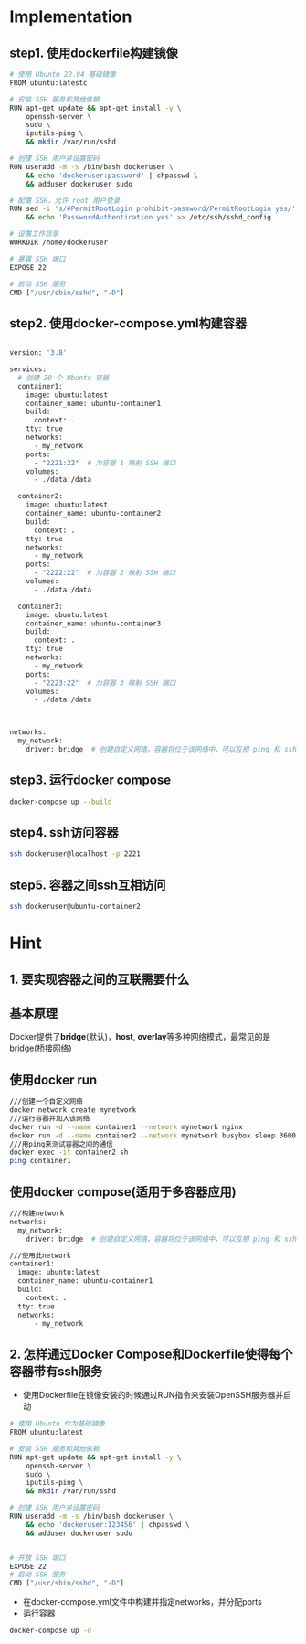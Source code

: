 # Implementation
## step1. 使用dockerfile构建镜像
```bash
# 使用 Ubuntu 22.04 基础镜像
FROM ubuntu:latestc

# 安装 SSH 服务和其他依赖
RUN apt-get update && apt-get install -y \
    openssh-server \
    sudo \
    iputils-ping \
    && mkdir /var/run/sshd

# 创建 SSH 用户并设置密码
RUN useradd -m -s /bin/bash dockeruser \
    && echo 'dockeruser:password' | chpasswd \
    && adduser dockeruser sudo

# 配置 SSH，允许 root 用户登录
RUN sed -i 's/#PermitRootLogin prohibit-password/PermitRootLogin yes/' /etc/ssh/sshd_config \
    && echo 'PasswordAuthentication yes' >> /etc/ssh/sshd_config

# 设置工作目录
WORKDIR /home/dockeruser

# 暴露 SSH 端口
EXPOSE 22

# 启动 SSH 服务
CMD ["/usr/sbin/sshd", "-D"]

```

## step2. 使用docker-compose.yml构建容器
```bash

version: '3.8'

services:
  # 创建 20 个 Ubuntu 容器
  container1:
    image: ubuntu:latest
    container_name: ubuntu-container1
    build:
      context: .
    tty: true
    networks:
      - my_network
    ports:
      - "2221:22"  # 为容器 1 映射 SSH 端口
    volumes:
      - ./data:/data

  container2:
    image: ubuntu:latest
    container_name: ubuntu-container2
    build:
      context: .
    tty: true
    networks:
      - my_network
    ports:
      - "2222:22"  # 为容器 2 映射 SSH 端口
    volumes:
      - ./data:/data

  container3:
    image: ubuntu:latest
    container_name: ubuntu-container3
    build:
      context: .
    tty: true
    networks:
      - my_network
    ports:
      - "2223:22"  # 为容器 3 映射 SSH 端口
    volumes:
      - ./data:/data



networks:
  my_network:
    driver: bridge  # 创建自定义网络，容器将位于该网络中，可以互相 ping 和 ssh


```

## step3. 运行docker compose
```bash
docker-compose up --build

```

## step4. ssh访问容器
```bash
ssh dockeruser@localhost -p 2221

```

## step5. 容器之间ssh互相访问
```bash
ssh dockeruser@ubuntu-container2

```



# Hint

## 1. 要实现容器之间的互联需要什么
## 基本原理
Docker提供了**bridge**(默认)，**host**, **overlay**等多种网络模式，最常见的是bridge(桥接网络)
## 使用docker run

```bash
///创建一个自定义网络
docker network create mynetwork
///运行容器并加入该网络
docker run -d --name container1 --network mynetwork nginx
docker run -d --name container2 --network mynetwork busybox sleep 3600
///用ping来测试容器之间的通信
docker exec -it container2 sh
ping container1
```

## 使用docker compose(适用于多容器应用)
```bash
///构建network
networks:
  my_network:
    driver: bridge  # 创建自定义网络，容器将位于该网络中，可以互相 ping 和 ssh

///使用此network
container1:
  image: ubuntu:latest
  container_name: ubuntu-container1
  build:
    context: .
  tty: true
  networks:
      - my_network
```

## 2. 怎样通过Docker Compose和Dockerfile使得每个容器带有ssh服务
- 使用Dockerfile在镜像安装的时候通过RUN指令来安装OpenSSH服务器并启动
```bash
# 使用 Ubuntu 作为基础镜像
FROM ubuntu:latest

# 安装 SSH 服务和其他依赖
RUN apt-get update && apt-get install -y \
    openssh-server \
    sudo \
    iputils-ping \
    && mkdir /var/run/sshd

# 创建 SSH 用户并设置密码
RUN useradd -m -s /bin/bash dockeruser \
    && echo 'dockeruser:123456' | chpasswd \
    && adduser dockeruser sudo


# 开放 SSH 端口
EXPOSE 22
# 启动 SSH 服务
CMD ["/usr/sbin/sshd", "-D"]

```
- 在docker-compose.yml文件中构建并指定networks，并分配ports
- 运行容器  

```bash
docker-compose up -d
```